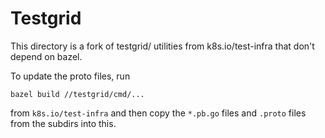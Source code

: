 # Testgrid

This directory is a fork of testgrid/ utilities from k8s.io/test-infra that don't
depend on bazel.

To update the proto files, run

    bazel build //testgrid/cmd/...

from `k8s.io/test-infra` and then copy the `*.pb.go` files and `.proto` files from
the subdirs into this.

